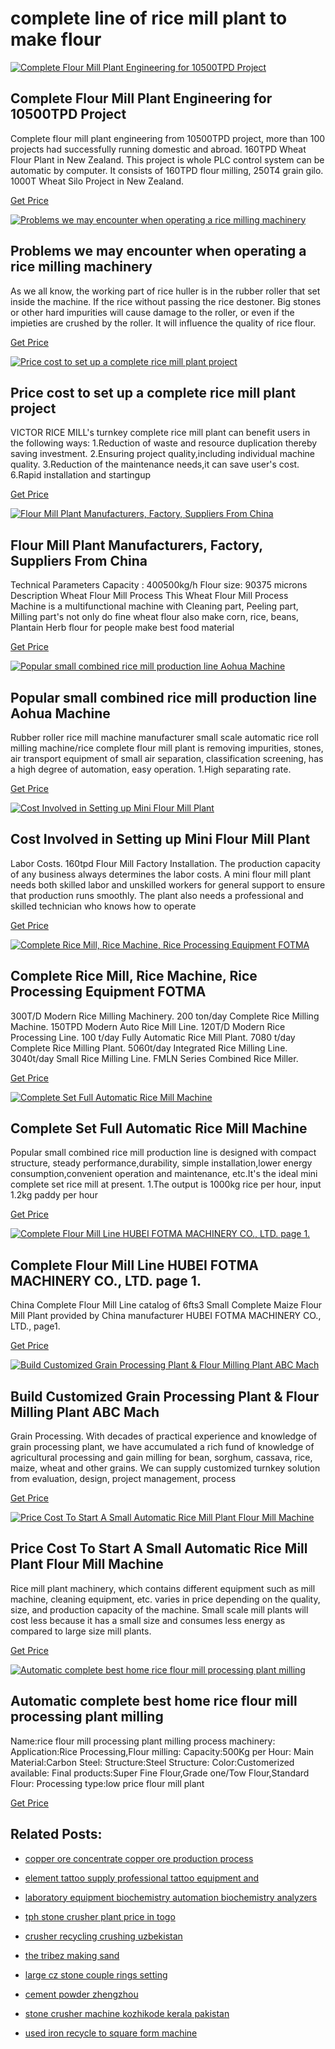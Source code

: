 # complete line of rice mill plant to make flour
<a href="https://mnn.zoosnet.net/LR/Chatpre.aspx?id=MNN94995150&p=https://vbl.co.za/" target="_blank">![Complete Flour Mill Plant Engineering for 10500TPD Project](https://raw.githubusercontent.com/gcmcrusher/imgs/main/220.jpg)</a>
## Complete Flour Mill Plant Engineering for 10500TPD Project
Complete flour mill plant engineering from 10500TPD project, more than 100 projects had successfully running domestic and abroad. 160TPD Wheat Flour Plant in New Zealand. This project is whole PLC control system can be automatic by computer. It consists of 160TPD flour milling, 250T4 grain gilo. 1000T Wheat Silo Project in New Zealand.
<a href="https://mnn.zoosnet.net/LR/Chatpre.aspx?id=MNN94995150&p=https://vbl.co.za/" target="_blank">Get Price</a>
<a href="https://mnn.zoosnet.net/LR/Chatpre.aspx?id=MNN94995150&p=https://vbl.co.za/" target="_blank">![Problems we may encounter when operating a rice milling machinery](https://raw.githubusercontent.com/gcmcrusher/imgs/main/640.jpg)</a>
## Problems we may encounter when operating a rice milling machinery
As we all know, the working part of rice huller is in the rubber roller that set inside the machine. If the rice without passing the rice destoner. Big stones or other hard impurities will cause damage to the roller, or even if the impieties are crushed by the roller. It will influence the quality of rice flour.
<a href="https://mnn.zoosnet.net/LR/Chatpre.aspx?id=MNN94995150&p=https://vbl.co.za/" target="_blank">Get Price</a>
<a href="https://mnn.zoosnet.net/LR/Chatpre.aspx?id=MNN94995150&p=https://vbl.co.za/" target="_blank">![Price cost to set up a complete rice mill plant project](https://raw.githubusercontent.com/gcmcrusher/imgs/main/494.jpg)</a>
## Price cost to set up a complete rice mill plant project
VICTOR RICE MILL's turnkey complete rice mill plant can benefit users in the following ways: 1.Reduction of waste and resource duplication thereby saving investment. 2.Ensuring project quality,including individual machine quality. 3.Reduction of the maintenance needs,it can save user's cost. 6.Rapid installation and startingup 
<a href="https://mnn.zoosnet.net/LR/Chatpre.aspx?id=MNN94995150&p=https://vbl.co.za/" target="_blank">Get Price</a>
<a href="https://mnn.zoosnet.net/LR/Chatpre.aspx?id=MNN94995150&p=https://vbl.co.za/" target="_blank">![Flour Mill Plant Manufacturers, Factory, Suppliers From China](https://raw.githubusercontent.com/gcmcrusher/imgs/main/264.jpg)</a>
## Flour Mill Plant Manufacturers, Factory, Suppliers From China
Technical Parameters Capacity : 400500kg/h Flour size: 90375 microns Description Wheat Flour Mill Process This Wheat Flour Mill Process Machine is a multifunctional machine with Cleaning part, Peeling part, Milling part's not only do fine wheat flour also make corn, rice, beans, Plantain Herb flour for people make best food material 
<a href="https://mnn.zoosnet.net/LR/Chatpre.aspx?id=MNN94995150&p=https://vbl.co.za/" target="_blank">Get Price</a>
<a href="https://mnn.zoosnet.net/LR/Chatpre.aspx?id=MNN94995150&p=https://vbl.co.za/" target="_blank">![Popular small combined rice mill production line Aohua Machine](https://raw.githubusercontent.com/gcmcrusher/imgs/main/504.jpg)</a>
## Popular small combined rice mill production line Aohua Machine
Rubber roller rice mill machine manufacturer small scale automatic rice roll milling machine/rice complete flour mill plant is removing impurities, stones, air transport equipment of small air separation, classification screening, has a high degree of automation, easy operation. 1.High separating rate.
<a href="https://mnn.zoosnet.net/LR/Chatpre.aspx?id=MNN94995150&p=https://vbl.co.za/" target="_blank">Get Price</a>
<a href="https://mnn.zoosnet.net/LR/Chatpre.aspx?id=MNN94995150&p=https://vbl.co.za/" target="_blank">![Cost Involved in Setting up Mini Flour Mill Plant](https://raw.githubusercontent.com/gcmcrusher/imgs/main/75.jpg)</a>
## Cost Involved in Setting up Mini Flour Mill Plant
Labor Costs. 160tpd Flour Mill Factory Installation. The production capacity of any business always determines the labor costs. A mini flour mill plant needs both skilled labor and unskilled workers for general support to ensure that production runs smoothly. The plant also needs a professional and skilled technician who knows how to operate 
<a href="https://mnn.zoosnet.net/LR/Chatpre.aspx?id=MNN94995150&p=https://vbl.co.za/" target="_blank">Get Price</a>
<a href="https://mnn.zoosnet.net/LR/Chatpre.aspx?id=MNN94995150&p=https://vbl.co.za/" target="_blank">![Complete Rice Mill, Rice Machine, Rice Processing Equipment FOTMA ](https://raw.githubusercontent.com/gcmcrusher/imgs/main/193.jpg)</a>
## Complete Rice Mill, Rice Machine, Rice Processing Equipment FOTMA 
300T/D Modern Rice Milling Machinery. 200 ton/day Complete Rice Milling Machine. 150TPD Modern Auto Rice Mill Line. 120T/D Modern Rice Processing Line. 100 t/day Fully Automatic Rice Mill Plant. 7080 t/day Complete Rice Milling Plant. 5060t/day Integrated Rice Milling Line. 3040t/day Small Rice Milling Line. FMLN Series Combined Rice Miller.
<a href="https://mnn.zoosnet.net/LR/Chatpre.aspx?id=MNN94995150&p=https://vbl.co.za/" target="_blank">Get Price</a>
<a href="https://mnn.zoosnet.net/LR/Chatpre.aspx?id=MNN94995150&p=https://vbl.co.za/" target="_blank">![Complete Set Full Automatic Rice Mill Machine](https://raw.githubusercontent.com/gcmcrusher/imgs/main/418.jpg)</a>
## Complete Set Full Automatic Rice Mill Machine
Popular small combined rice mill production line is designed with compact structure, steady performance,durability, simple installation,lower energy consumption,convenient operation and maintenance, etc.It's the ideal mini complete set rice mill at present. 1.The output is 1000kg rice per hour, input 1.2kg paddy per hour
<a href="https://mnn.zoosnet.net/LR/Chatpre.aspx?id=MNN94995150&p=https://vbl.co.za/" target="_blank">Get Price</a>
<a href="https://mnn.zoosnet.net/LR/Chatpre.aspx?id=MNN94995150&p=https://vbl.co.za/" target="_blank">![Complete Flour Mill Line HUBEI FOTMA MACHINERY CO., LTD. page 1.](https://raw.githubusercontent.com/gcmcrusher/imgs/main/352.jpg)</a>
## Complete Flour Mill Line HUBEI FOTMA MACHINERY CO., LTD. page 1.
China Complete Flour Mill Line catalog of 6fts3 Small Complete Maize Flour Mill Plant provided by China manufacturer HUBEI FOTMA MACHINERY CO., LTD., page1.
<a href="https://mnn.zoosnet.net/LR/Chatpre.aspx?id=MNN94995150&p=https://vbl.co.za/" target="_blank">Get Price</a>
<a href="https://mnn.zoosnet.net/LR/Chatpre.aspx?id=MNN94995150&p=https://vbl.co.za/" target="_blank">![Build Customized Grain Processing Plant & Flour Milling Plant ABC Mach](https://raw.githubusercontent.com/gcmcrusher/imgs/main/277.jpg)</a>
## Build Customized Grain Processing Plant & Flour Milling Plant ABC Mach
Grain Processing. With decades of practical experience and knowledge of grain processing plant, we have accumulated a rich fund of knowledge of agricultural processing and gain milling for bean, sorghum, cassava, rice, maize, wheat and other grains. We can supply customized turnkey solution from evaluation, design, project management, process 
<a href="https://mnn.zoosnet.net/LR/Chatpre.aspx?id=MNN94995150&p=https://vbl.co.za/" target="_blank">Get Price</a>
<a href="https://mnn.zoosnet.net/LR/Chatpre.aspx?id=MNN94995150&p=https://vbl.co.za/" target="_blank">![Price Cost To Start A Small Automatic Rice Mill Plant Flour Mill Machine](https://raw.githubusercontent.com/gcmcrusher/imgs/main/303.jpg)</a>
## Price Cost To Start A Small Automatic Rice Mill Plant Flour Mill Machine
Rice mill plant machinery, which contains different equipment such as mill machine, cleaning equipment, etc. varies in price depending on the quality, size, and production capacity of the machine. Small scale mill plants will cost less because it has a small size and consumes less energy as compared to large size mill plants.
<a href="https://mnn.zoosnet.net/LR/Chatpre.aspx?id=MNN94995150&p=https://vbl.co.za/" target="_blank">Get Price</a>
<a href="https://mnn.zoosnet.net/LR/Chatpre.aspx?id=MNN94995150&p=https://vbl.co.za/" target="_blank">![Automatic complete best home rice flour mill processing plant milling ](https://raw.githubusercontent.com/gcmcrusher/imgs/main/12.jpg)</a>
## Automatic complete best home rice flour mill processing plant milling 
Name:rice flour mill processing plant milling process machinery: Application:Rice Processing,Flour milling: Capacity:500Kg per Hour: Main Material:Carbon Steel: Structure:Steel Structure: Color:Customerized available: Final products:Super Fine Flour,Grade one/Tow Flour,Standard Flour: Processing type:low price flour mill plant
<a href="https://mnn.zoosnet.net/LR/Chatpre.aspx?id=MNN94995150&p=https://vbl.co.za/" target="_blank">Get Price</a>
## Related Posts:
* [copper ore concentrate copper ore production process](copper%20ore%20concentrate%20copper%20ore%20production%20process.md)
* [element tattoo supply professional tattoo equipment and](element%20tattoo%20supply%20professional%20tattoo%20equipment%20and.md)
* [laboratory equipment biochemistry automation biochemistry analyzers](laboratory%20equipment%20biochemistry%20automation%20biochemistry%20analyzers.md)
* [tph stone crusher plant price in togo](tph%20stone%20crusher%20plant%20price%20in%20togo.md)
* [crusher recycling crushing uzbekistan](crusher%20recycling%20crushing%20uzbekistan.md)
* [the tribez making sand](the%20tribez%20making%20sand.md)
* [large cz stone couple rings setting](large%20cz%20stone%20couple%20rings%20setting.md)
* [cement powder zhengzhou](cement%20powder%20zhengzhou.md)
* [stone crusher machine kozhikode kerala pakistan](stone%20crusher%20machine%20kozhikode%20kerala%20pakistan.md)
* [used iron recycle to square form machine](used%20iron%20recycle%20to%20square%20form%20machine.md)
